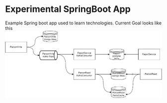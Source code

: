 # Experimental SpringBoot App
Example Spring boot app used to learn technologies.
Current Goal looks like this
  ![image](drawings/Kata-project.drawio.light.png)



